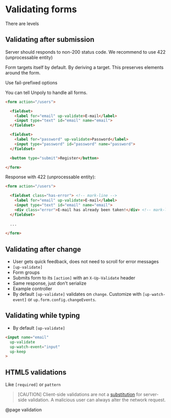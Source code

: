 Validating forms
================

There are levels


Validating after submission
---------------------------



Server should responds to non-200 status code. We recommend to use 422 (unprocessable entity)

Form targets itself by default. By deriving a target. This preserves elements around the form. 

Use fail-prefixed options

You can tell Unpoly to handle all forms.

```html
<form action="/users">

  <fieldset>
    <label for="email" up-validate>E-mail</label>
    <input type="text" id="email" name="email">
  </fieldset>

  <fieldset>
    <label for="password" up-validate>Password</label>
    <input type="password" id="password" name="password">
  </fieldset>

  <button type="submit">Register</button>

</form>
```

Response with 422 (unprocessable entity):

```html
<form action="/users">

  <fieldset class="has-error"> <!-- mark-line -->
    <label for="email" up-validate>E-mail</label>
    <input type="text" id="email" name="email">
    <div class="error">E-mail has already been taken!</div> <!-- mark-line -->
  </fieldset>
  
  ...

</form>
```





Validating after change
------------------------

- User gets quick feedback, does not need to scroll for error messages
- `[up-validate]`
- Form groups
- Submits form to its `[action]` with an `X-Up-Validate` header
- Same response, just don't serialize
- Example controller
- By default `[up-validate]` validates on `change`. Customize with `[up-watch-event]` or `up.form.config.changeEvents`.




Validating while typing
-----------------------

- By default `[up-validate]` 

```html
<input name="email"
  up-validate
  up-watch-event="input"
  up-keep
>
```


HTML5 validations
-----------------

Like `[required]` or `pattern`

> [CAUTION]
> Client-side validations are not a [substitution](/foo) for server-side validation. A malicious user can always alter the network request.


@page validation
